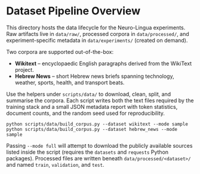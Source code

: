 # Dataset Pipeline Overview

This directory hosts the data lifecycle for the Neuro-Lingua experiments. Raw artifacts live in `data/raw/`, processed corpora in `data/processed/`, and experiment-specific metadata in `data/experiments/` (created on demand).

Two corpora are supported out-of-the-box:

- **Wikitext** – encyclopaedic English paragraphs derived from the WikiText project.
- **Hebrew News** – short Hebrew news briefs spanning technology, weather, sports, health, and transport beats.

Use the helpers under `scripts/data/` to download, clean, split, and summarise the corpora. Each script writes both the text files required by the training stack and a small JSON metadata report with token statistics, document counts, and the random seed used for reproducibility.

```
python scripts/data/build_corpus.py --dataset wikitext --mode sample
python scripts/data/build_corpus.py --dataset hebrew_news --mode sample
```

Passing `--mode full` will attempt to download the publicly available sources listed inside the script (requires the `datasets` and `requests` Python packages). Processed files are written beneath `data/processed/<dataset>/` and named `train`, `validation`, and `test`.
